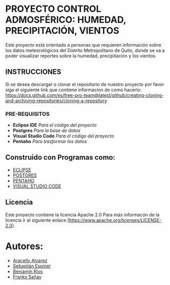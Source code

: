 # PROYECTO CONTROL ADMOSFÉRICO: HUMEDAD, PRECIPITACIÓN, VIENTOS
Este proyecto está orientado a personas que requieren información sobre los datos meteorológicos del Distrito Metropolitano de Quito, donde se va a poder visualizar reportes sobre la humedad, precipitación y los vientos.

## INSTRUCCIONES
Si se desea descargar o clonar el repositorio de nuestro proyecto por favor siga el siguiente link que contiene informacion de como hacerlo: https://docs.github.com/es/free-pro-team@latest/github/creating-cloning-and-archiving-repositories/cloning-a-repository
### PRE-REQUISITOS
* **Eclipse IDE** *Para el código del proyecto*
* **Postgres** *Para la base de datos*
* **Visual Studio Code** *Para el código del proyecto*
* **Pentaho** *Para trasformar los datos*
## Construido con Programas como:
* [ECLIPSE](https://www.eclipse.org/downloads/download.php?file=/oomph/epp/2020-12/R/eclipse-inst-jre-win64.exe)
* [POSTGRES](https://www.postgresql.org/download/)
* [PENTAHO](https://sourceforge.net/projects/pentaho/)
* [VISUAL STUDIO CODE](https://code.visualstudio.com/docs/?dv=win)
## Licencia
Este proyecto contiene la licencia Apache 2.0
Para más informacón de la licencia ir al siguiente enlace [https://www.apache.org/licenses/LICENSE-2.0].
# Autores:
* [Aracelly Alvarez](https://github.com/aracelly123-lang)
* [Sebastián Espinel](https://github.com/JEspinel)
* [Benjamín Ríos](https://github.com/benjhamxn)
* [Franks Sañay](https://github.com/Franks2695)
